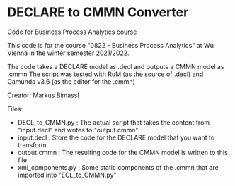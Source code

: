 # DECLARE to CMMN Converter
Code for Business Process Analytics course

This code is for the course "0822 - Business Process Analytics" at Wu Vienna in the winter semester 2021/2022.

The code takes a DECLARE model as .decl and outputs a CMMN model as .cmmn
The script was tested with RuM (as the source of .decl) and Camunda v3.6 (as the editor for the .cmmn)

Creator: Markus Bimassl


Files:
- DECL_to_CMMN.py : The actual script that takes the content from "input.decl" and writes to "output.cmmn"
- input.decl      : Store the code for the DECLARE model that you want to transform
- output.cmmn     : The resulting code for the CMMN model is written to this file
- xml_components.py : Some static components of the .cmmn that are imported into "ECL_to_CMMN.py"
